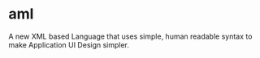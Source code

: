 # aml
A new XML based Language that uses simple, human readable syntax to make Application UI Design simpler.
